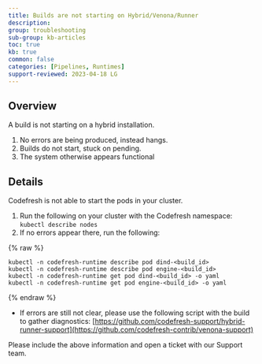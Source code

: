 ```yaml
---
title: Builds are not starting on Hybrid/Venona/Runner
description: 
group: troubleshooting
sub-group: kb-articles
toc: true
kb: true
common: false
categories: [Pipelines, Runtimes]
support-reviewed: 2023-04-18 LG
---
```


## Overview

A build is not starting on a hybrid installation.

1. No errors are being produced, instead hangs.
2. Builds do not start, stuck on pending.
3. The system otherwise appears functional

## Details

Codefresh is not able to start the pods in your cluster.

1. Run the following on your cluster with the Codefresh namespace: `kubectl describe nodes`
2. If no errors appear there, run the following:

{% raw %}

```shell
kubectl -n codefresh-runtime describe pod dind-<build_id>
kubectl -n codefresh-runtime describe pod engine-<build_id>
kubectl -n codefresh-runtime get pod dind-<build_id> -o yaml
kubectl -n codefresh-runtime get pod engine-<build_id> -o yaml
```

{% endraw %}

* If errors are still not clear, please use the following script with the build to gather diagnostics: [https://github.com/codefresh-support/hybrid-runner-support](https://github.com/codefresh-contrib/venona-support)

Please include the above information and open a ticket with our Support team.
